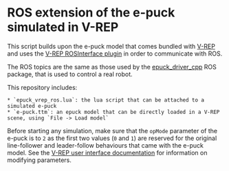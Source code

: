 # ROS extension of the e-puck simulated in V-REP

This script builds upon the e-puck model that comes bundled with [V-REP](http://www.v-rep.eu/) and uses the [V-REP ROSInterface plugin](http://www.coppeliarobotics.com/helpFiles/en/rosInterf.htm) in order to communicate with ROS.

The ROS topics are the same as those used by the [epuck\_driver\_cpp](https://github.com/gctronic/epuck_driver_cpp) ROS package, that is used to control a real robot.

This repository includes:

    * `epuck_vrep_ros.lua`: the lua script that can be attached to a simulated e-puck
    * `e-puck.ttm`: an epuck model that can be directly loaded in a V-REP scene, using `File -> Load model`

Before starting any simulation, make sure that the `opMode` parameter of the e-puck is to `2` as the first two values (`0` and `1`) are reserved for the original line-follower and leader-follow behaviours that came with the e-puck model. See the [V-REP user interface documentation](http://www.coppeliarobotics.com/helpFiles/en/userInterface.htm) for information on modifying parameters.
